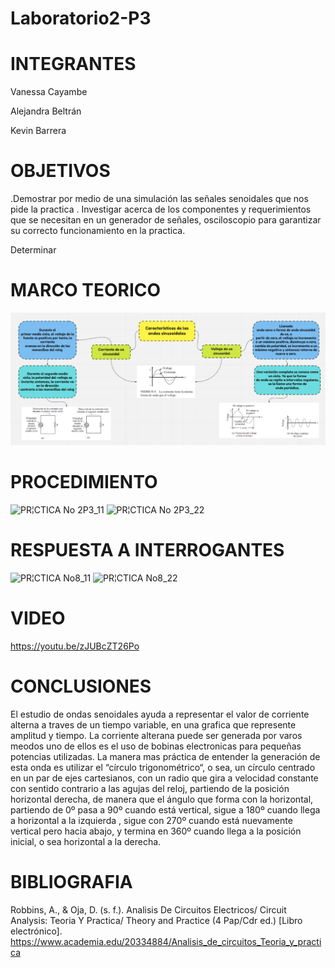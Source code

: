 # Laboratorio2-P3
# INTEGRANTES
Vanessa Cayambe

Alejandra Beltrán

Kevin Barrera
# OBJETIVOS
.Demostrar por medio de una simulación las señales senoidales que nos pide la practica 
. Investigar acerca de los componentes y requerimientos que se necesitan en un generador de señales, osciloscopio para garantizar su correcto funcionamiento en la practica.

Determinar
# MARCO TEORICO
![](https://github.com/Kevinsan21/Laboratio2-P3/blob/main/Ondas.PNG)
# PROCEDIMIENTO

![PR¦CTICA No 2P3_11](https://user-images.githubusercontent.com/84421370/132358771-db6dfee6-2f8f-4c64-90ff-9ea504ae723c.jpg)
![PR¦CTICA No 2P3_22](https://user-images.githubusercontent.com/84421370/132358794-deee48f2-2c68-4d9d-868f-3392302fe33a.jpg)

# RESPUESTA A INTERROGANTES

![PR¦CTICA No8_11](https://user-images.githubusercontent.com/84421370/132363393-495d3529-6c9b-43bf-91c1-37beab30a6c8.jpg)
![PR¦CTICA No8_22](https://user-images.githubusercontent.com/84421370/132363415-0cc663a7-91c2-44ab-915d-9ed7ca6ca00d.jpg)


# VIDEO
https://youtu.be/zJUBcZT26Po
# CONCLUSIONES
El estudio de ondas senoidales ayuda a representar el valor de corriente alterna a traves de un tiempo variable, en una grafica que represente amplitud y tiempo. La corriente alterana puede ser generada por varos meodos uno de ellos es el uso de bobinas electronicas para pequeñas potencias utilizadas. La manera mas práctica de entender la generación de esta onda es utilizar el “círculo trigonométrico“, o sea, un círculo centrado en un par de ejes cartesianos, con un radio que gira a velocidad constante con sentido contrario a las agujas del reloj, partiendo de la posición horizontal derecha, de manera que el ángulo que forma con la horizontal, partiendo de 0º pasa a 90º cuando está vertical, sigue a 180º cuando llega a horizontal a la izquierda , sigue con 270º cuando está nuevamente vertical pero hacia abajo, y termina en 360º cuando llega a la posición inicial, o sea horizontal a la derecha.

# BIBLIOGRAFIA
Robbins, A., & Oja, D. (s. f.). Analisis De Circuitos Electricos/ Circuit Analysis: Teoria Y Practica/ Theory and Practice (4 Pap/Cdr ed.) [Libro electrónico]. https://www.academia.edu/20334884/Analisis_de_circuitos_Teoria_y_practica
